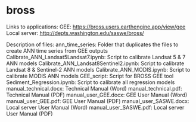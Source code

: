# bross
Links to applications: 
GEE: https://bross.users.earthengine.app/view/gee
Local server: http://depts.washington.edu/saswe/bross/


Description of files:
ann_time_series: Folder that duplicates the files to create ANN time series from GEE outputs
Calibrate_ANN_Landsat5Landsat7.ipynb: Script to calibrate Landsat 5 & 7 ANN models
Calibrate_ANN_Landsat8Sentinel2.ipynb: Script to calibrate Landsat 8 & Sentinel-2 ANN models
Calibrate_ANN_MODIS.ipynb: Script to calibrate MODIS ANN models
GEE_script: Script for BROSS GEE tool
Sediment_Regression.ipynb: Script to calibrate all regression models
manual_technical.docx: Technical Manual (Word)
manual_technical.pdf: Technical Manual (PDF)
manual_user_GEE.docx: GEE User Manual (Word)
manual_user_GEE.pdf: GEE User Manual (PDF)
manual_user_SASWE.docx: Local server User Manual (Word)
manual_user_SASWE.pdf: Local server User Manual (PDF)
